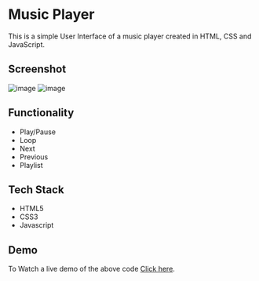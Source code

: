 # Music Player 
This is a simple User Interface of a music player created in HTML, CSS and JavaScript.

## Screenshot
![image](https://user-images.githubusercontent.com/93812851/141742161-2f42e666-70c3-403f-8d2d-3a3b0f6df140.png)
![image](https://user-images.githubusercontent.com/93812851/141742475-3bc88511-f2c0-4ddf-9ae5-d4700f2c03d9.png)

## Functionality
- Play/Pause
- Loop
- Next
- Previous
- Playlist

## Tech Stack
- HTML5
- CSS3
- Javascript

## Demo
To Watch a live demo of the above code [Click here](https://sparsh7414.github.io/Music_Player/).
